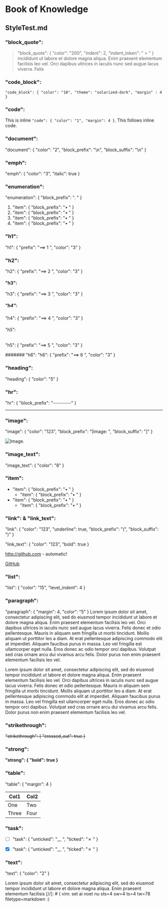 #	Book of Knowledge
##	StyleTest.md

###	"block_quote":

  > "block_quote": { "color": "200", "indent": 2, "indent_token": " > "
  } incididunt ut labore et dolore magna aliqua. Enim praesent elementum
  facilisis leo vel. Orci dapibus ultrices in iaculis nunc sed augue lacus
  viverra. Felis


###	"code_block":

```
"code_block": { "color": "10", "theme": "solarized-dark", "margin" : 4 }
```

###	"code":

This is inline `"code": { "color": "1", "margin": 4 }`.  This follows inline
code.

###	"document":
"document": { "color": "2", "block_prefix": "\n", "block_suffix": "\n" }

###	"emph":
"emph": { "color": "3", "italic": true }

###	"enumeration":
"enumeration": { "block_prefix": ". " }

1. "item": { "block_prefix": "• " }
  1. "item": { "block_prefix": "• " }
1. "item": { "block_prefix": "• " }
  1. "item": { "block_prefix": "• " }

###	"h1":
"h1": { "prefix": "==> 1 ", "color": "3" }

###	"h2":
"h2": { "prefix": "==> 2 ", "color": "3" }

####	"h3":
"h3": { "prefix": "==> 3 ", "color": "3" }

#####	"h4":
"h4": { "prefix": "==> 4 ", "color": "3" }

######	"h5":
"h5": { "prefix": "==> 5 ", "color": "3" }

#######	"h6":
"h6": { "prefix": "==> 6 ", "color": "3" }

###	"heading":
"heading": { "color": "5" }

###	"hr":
"hr": { "block_prefix": "---------" }

---

###	"image":
"image": { "color": "123", "block_prefix": "[Image: ", "block_suffix": "]" }

![Image](https://charm.sh/logo.png).

###	"image_text":
"image_text": { "color": "8" }

###	"item":
* "item": { "block_prefix": "• " }
  * "item": { "block_prefix": "• " }
* "item": { "block_prefix": "• " }
  * "item": { "block_prefix": "• " }

###	"link": &   "link_text":
"link": { "color": "123", "underline": true, "block_prefix": "(", "block_suffix": ")" }

"link_text": { "color": "123", "bold": true }

http://github.com - automatic!

[GitHub](http://github.com)

###	"list":
"list": { "color": "15",  "level_indent": 4 }

###	"paragraph":
"paragraph": { "margin": 4, "color": "5" }
Lorem ipsum dolor sit amet, consectetur adipiscing elit, sed do eiusmod tempor
incididunt ut labore et dolore magna aliqua. Enim praesent elementum facilisis
leo vel. Orci dapibus ultrices in iaculis nunc sed augue lacus viverra. Felis
donec et odio pellentesque. Mauris in aliquam sem fringilla ut morbi
tincidunt. Mollis aliquam ut porttitor leo a diam. At erat pellentesque
adipiscing commodo elit at imperdiet. Aliquam faucibus purus in massa. Leo vel
fringilla est ullamcorper eget nulla. Eros donec ac odio tempor orci dapibus.
Volutpat sed cras ornare arcu dui vivamus arcu felis. Dolor purus non enim
praesent elementum facilisis leo vel.

Lorem ipsum dolor sit amet, consectetur adipiscing elit, sed do eiusmod tempor
incididunt ut labore et dolore magna aliqua. Enim praesent elementum facilisis
leo vel. Orci dapibus ultrices in iaculis nunc sed augue lacus viverra. Felis
donec et odio pellentesque. Mauris in aliquam sem fringilla ut morbi
tincidunt. Mollis aliquam ut porttitor leo a diam. At erat pellentesque
adipiscing commodo elit at imperdiet. Aliquam faucibus purus in massa. Leo vel
fringilla est ullamcorper eget nulla. Eros donec ac odio tempor orci dapibus.
Volutpat sed cras ornare arcu dui vivamus arcu felis. Dolor purus non enim
praesent elementum facilisis leo vel.

###	"strikethrough":

~~"strikethrough": { "crossed_out": true }~~

###	"strong":

**"strong": { "bold": true }**

###	"table":
"table": { "margin": 4 }

Col1 | Col2
----|----
One | Two
Three | Four

###	"task":

- [ ] "task": { "unticked": "__ ", "ticked": "✗  " }
- [x] "task": { "unticked": "__ ", "ticked": "✗  " }


###	"text":
"text": { "color": "2" }

Lorem ipsum dolor sit amet, consectetur adipiscing elit, sed do eiusmod tempor
incididunt ut labore et dolore magna aliqua. Enim praesent elementum facilisis
[//]: # ( vim: set ai noet nu sts=4 sw=4 ts=4 tw=78 filetype=markdown :)
